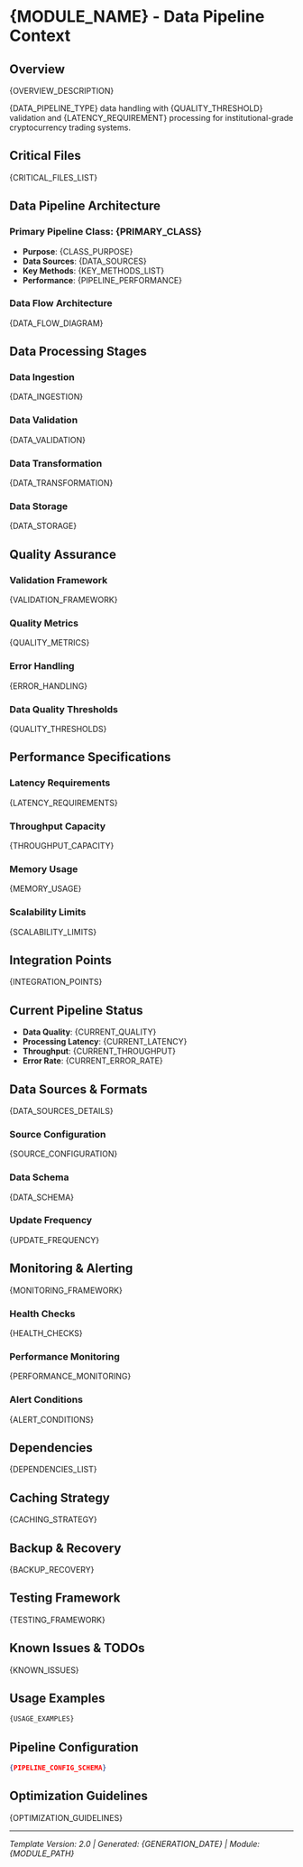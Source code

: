 # {MODULE_NAME} - Data Pipeline Context

## Overview
{OVERVIEW_DESCRIPTION}

{DATA_PIPELINE_TYPE} data handling with {QUALITY_THRESHOLD} validation and {LATENCY_REQUIREMENT} processing for institutional-grade cryptocurrency trading systems.

## Critical Files
{CRITICAL_FILES_LIST}

## Data Pipeline Architecture

### Primary Pipeline Class: {PRIMARY_CLASS}
- **Purpose**: {CLASS_PURPOSE}
- **Data Sources**: {DATA_SOURCES}
- **Key Methods**:
{KEY_METHODS_LIST}
- **Performance**: {PIPELINE_PERFORMANCE}

### Data Flow Architecture
{DATA_FLOW_DIAGRAM}

## Data Processing Stages

### Data Ingestion
{DATA_INGESTION}

### Data Validation
{DATA_VALIDATION}

### Data Transformation
{DATA_TRANSFORMATION}

### Data Storage
{DATA_STORAGE}

## Quality Assurance

### Validation Framework
{VALIDATION_FRAMEWORK}

### Quality Metrics
{QUALITY_METRICS}

### Error Handling
{ERROR_HANDLING}

### Data Quality Thresholds
{QUALITY_THRESHOLDS}

## Performance Specifications

### Latency Requirements
{LATENCY_REQUIREMENTS}

### Throughput Capacity
{THROUGHPUT_CAPACITY}

### Memory Usage
{MEMORY_USAGE}

### Scalability Limits
{SCALABILITY_LIMITS}

## Integration Points
{INTEGRATION_POINTS}

## Current Pipeline Status
- **Data Quality**: {CURRENT_QUALITY}
- **Processing Latency**: {CURRENT_LATENCY}
- **Throughput**: {CURRENT_THROUGHPUT}
- **Error Rate**: {CURRENT_ERROR_RATE}

## Data Sources & Formats
{DATA_SOURCES_DETAILS}

### Source Configuration
{SOURCE_CONFIGURATION}

### Data Schema
{DATA_SCHEMA}

### Update Frequency
{UPDATE_FREQUENCY}

## Monitoring & Alerting
{MONITORING_FRAMEWORK}

### Health Checks
{HEALTH_CHECKS}

### Performance Monitoring
{PERFORMANCE_MONITORING}

### Alert Conditions
{ALERT_CONDITIONS}

## Dependencies
{DEPENDENCIES_LIST}

## Caching Strategy
{CACHING_STRATEGY}

## Backup & Recovery
{BACKUP_RECOVERY}

## Testing Framework
{TESTING_FRAMEWORK}

## Known Issues & TODOs
{KNOWN_ISSUES}

## Usage Examples
```python
{USAGE_EXAMPLES}
```

## Pipeline Configuration
```json
{PIPELINE_CONFIG_SCHEMA}
```

## Optimization Guidelines
{OPTIMIZATION_GUIDELINES}

---
*Template Version: 2.0 | Generated: {GENERATION_DATE} | Module: {MODULE_PATH}*